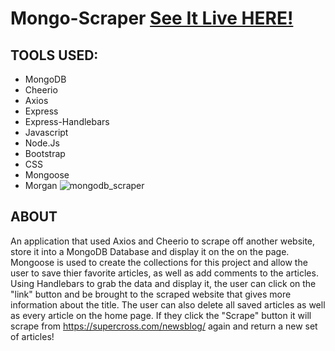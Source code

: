 # Mongo-Scraper [See It Live HERE!](https://mongo-scraper-jvh.herokuapp.com/)
## TOOLS USED:
- MongoDB
- Cheerio 
- Axios
- Express
- Express-Handlebars
- Javascript 
- Node.Js
- Bootstrap
- CSS
- Mongoose
- Morgan
![mongodb_scraper](https://user-images.githubusercontent.com/40511023/87464053-18ecc780-c5d8-11ea-9564-6abc687ba0fa.jpg)

## ABOUT
An application that used Axios and Cheerio to scrape off another website, store it into a MongoDB Database and display it on the on the page. Mongoose is used to create the collections for this project and allow the user to save thier favorite articles, as well as 
add comments to the articles. Using Handlebars to grab the data and display it, the user can click on the "link" button and 
be brought to the scraped website that gives more information about the title. The user can also delete all saved articles as well as every article on the home page. If they click the "Scrape" button it will scrape from https://supercross.com/newsblog/ again and return a new set of articles! 
